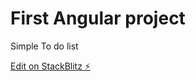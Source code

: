 # First Angular project

Simple To do list

[Edit on StackBlitz ⚡️](https://stackblitz.com/edit/angular-xntzng)
